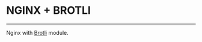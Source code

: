 # NGINX + BROTLI

-----------------------------------------

Nginx with [Brotli](https://github.com/google/ngx_brotli) module.
